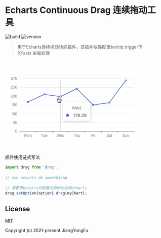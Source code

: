 # Echarts Continuous Drag 连续拖动工具

![build](https://img.shields.io/badge/vue-2.X-success.svg)
![version](https://img.shields.io/badge/ecDrag-0.01-success.svg)

> 用于Echarts连续拖动功能插件，该插件依靠配置tooltip.trigger下的'axis'来做处理
 
![avatar](./ecdrag.gif)
 
插件使用链式写法
```javascript
import drag from 'drag';

// use echarts do somethiong

// 需要带echarts的配置与初始化后的echarts
drag.setOption(option).drag(myChart);
```

## License

[MIT](https://github.com/Doooyf/echarts-continuous-drag/blob/master/LICENSE)

Copyright (c) 2021-present JiangYongFu
